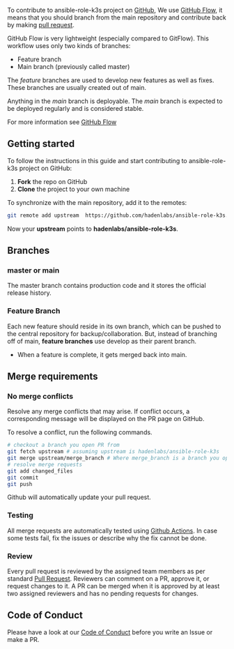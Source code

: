 <!-- Space: Projects -->
<!-- Parent: AnsibleRoleK3S -->
<!-- Title: Contributing GithubFlow AnsibleRoleK3S -->
<!-- Label: AnsibleRoleK3S -->
<!-- Label: Project -->
<!-- Label: Contributing -->
<!-- Label: GithubFlow -->
<!-- Include: ./../disclaimer.md -->
<!-- Include: ac:toc -->

To contribute to ansible-role-k3s project on [GitHub](https://github.com/hadenlabs/ansible-role-k3s), We use [GitHub Flow](https://githubflow.github.io/), it means that you should branch from the main repository and contribute back by making [pull request](https://github.com/hadenlabs/ansible-role-k3s/pulls).

GitHub Flow is very lightweight (especially compared to GitFlow). This workflow uses only two kinds of branches:

- Feature branch
- Main branch (previously called master)

The _feature_ branches are used to develop new features as well as fixes. These branches are usually created out of main.

Anything in the _main_ branch is deployable. The _main_ branch is expected to be deployed regularly and is considered stable.

For more information see [GitHub Flow](https://githubflow.github.io/)

## Getting started

To follow the instructions in this guide and start contributing to ansible-role-k3s project on GitHub:

1. **Fork** the repo on GitHub
2. **Clone** the project to your own machine

To synchronize with the main repository, add it to the remotes:

```bash
git remote add upstream  https://github.com/hadenlabs/ansible-role-k3s.git
```

Now your **upstream** points to **hadenlabs/ansible-role-k3s**.

## Branches

### master or main

The master branch contains production code and it stores the official release history.

### Feature Branch

Each new feature should reside in its own branch, which can be pushed to the central repository for backup/collaboration. But, instead of branching off of main, **feature branches** use develop as their parent branch.

- When a feature is complete, it gets merged back into main.

## Merge requirements

### No merge conflicts

Resolve any merge conflicts that may arise. If conflict occurs, a corresponding message will be displayed on the PR page on GitHub.

To resolve a conflict, run the following commands.

```bash
# checkout a branch you open PR from
git fetch upstream # assuming upstream is hadenlabs/ansible-role-k3s
git merge upstream/merge_branch # Where merge_branch is a branch you open merge request against.
# resolve merge requests
git add changed_files
git commit
git push
```

Github will automatically update your pull request.

### Testing

All merge requests are automatically tested using [Github Actions](https://github.com/hadenlabs/ansible-role-k3s/actions). In case some tests fail, fix the issues or describe why the fix cannot be done.

### Review

Every pull request is reviewed by the assigned team members as per standard [Pull Request](https://opensource.com/article/19/7/create-pull-request-github). Reviewers can comment on a PR, approve it, or request changes to it. A PR can be merged when it is approved by at least two assigned reviewers and has no pending requests for changes.

## Code of Conduct

Please have a look at our [Code of Conduct](../code_of_conduct.md) before you write an Issue or make a PR.
